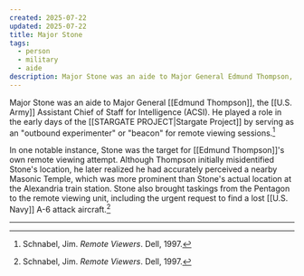 ```yaml
---
created: 2025-07-22
updated: 2025-07-22
title: Major Stone
tags:
  - person
  - military
  - aide
description: Major Stone was an aide to Major General Edmund Thompson, the U.S. Army Assistant Chief of Staff for Intelligence, and served as an outbound experimenter in early remote viewing sessions.
---
```


Major Stone was an aide to Major General [[Edmund Thompson]], the [[U.S. Army]] Assistant Chief of Staff for Intelligence (ACSI). He played a role in the early days of the [[STARGATE PROJECT|Stargate Project]] by serving as an "outbound experimenter" or "beacon" for remote viewing sessions.[^1]

In one notable instance, Stone was the target for [[Edmund Thompson]]'s own remote viewing attempt. Although Thompson initially misidentified Stone's location, he later realized he had accurately perceived a nearby Masonic Temple, which was more prominent than Stone's actual location at the Alexandria train station. Stone also brought taskings from the Pentagon to the remote viewing unit, including the urgent request to find a lost [[U.S. Navy]] A-6 attack aircraft.[^1]

---

[^1]: Schnabel, Jim. *Remote Viewers*. Dell, 1997.